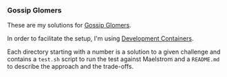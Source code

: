 ### Gossip Glomers

These are my solutions for [Gossip Glomers](https://fly.io/dist-sys/).

In order to facilitate the setup, I'm using [Development Containers](https://containers.dev/).

Each directory starting with a number is a solution to a given challenge and contains a `test.sh` script to run the test against Maelstrom and a `README.md` to describe the approach and the trade-offs.